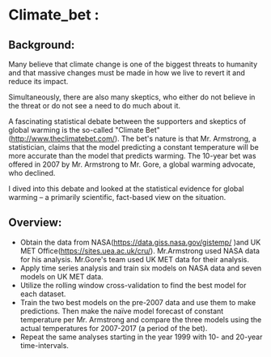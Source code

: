 # Climate_bet : 
## Background: 
Many believe that climate change is one of the biggest threats to humanity and that massive changes
must be made in how we live to revert it and reduce its impact. 

Simultaneously, there are also many
skeptics, who either do not believe in the threat or do not
see a need to do much about it.

A fascinating statistical debate between the supporters and skeptics of global warming is the so-called
"Climate Bet" (http://www.theclimatebet.com/). The bet's nature is that Mr. Armstrong, a
statistician, claims that the model predicting a constant temperature will be more accurate than the
model that predicts warming. The 10-year bet was offered in 2007 by Mr. Armstrong to Mr. Gore, a
global warming advocate, who declined.

I dived into this debate and looked at the statistical evidence for global warming – a primarily scientific, fact-based
view on the situation.

## Overview:
* Obtain the data from NASA(https://data.giss.nasa.gov/gistemp/ )and UK MET Office(https://sites.uea.ac.uk/cru/). Mr.Armstrong used NASA data for his analysis. Mr.Gore's team used UK MET data for their analysis.
* Apply time series analysis and train six models on NASA data and seven models on UK MET data.
* Utilize the rolling window cross-validation to find the best model for each dataset.
* Train the two best models on the pre-2007 data and use them to make predictions. Then make the naïve model forecast of constant temperature per Mr. Armstrong  and compare the three models using the actual temperatures for 2007-2017 (a period of the bet).
* Repeat the same analyses starting in the year 1999 with 10- and 20-year time-intervals.
